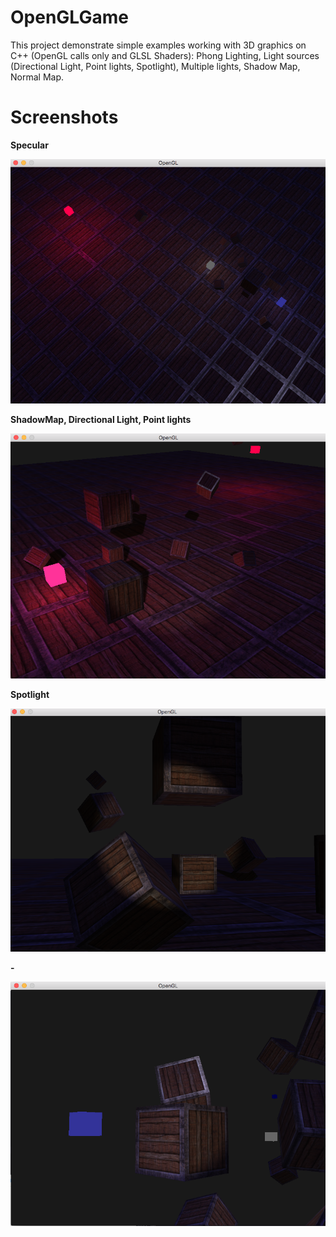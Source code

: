 # OpenGLGame

This project demonstrate simple examples working with 3D graphics on C++ (OpenGL calls only and GLSL Shaders): Phong Lighting, Light sources (Directional Light, Point lights, Spotlight), Multiple lights, Shadow Map, Normal Map.

# Screenshots

**Specular**

![Alt-текст](Screenshots/01.png "01")

**ShadowMap, Directional Light, Point lights**

![Alt-текст](Screenshots/02.png "02")

**Spotlight**

![Alt-текст](Screenshots/03.png "03")

**-**

![Alt-текст](Screenshots/factory.png "04")
